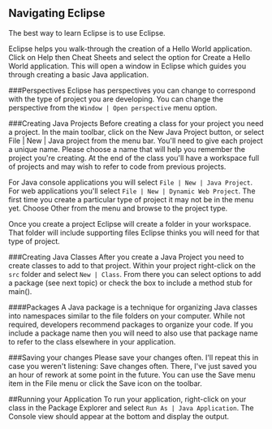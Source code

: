 ## Navigating Eclipse

The best way to learn Eclipse is to use Eclipse. 

Eclipse helps you walk-through the creation of a Hello World application. Click on Help then Cheat Sheets and select the option for Create a Hello World application. This will open a window in Eclipse which guides you through creating a basic Java application.

###Perspectives
Eclipse has perspectives you can change to correspond with the type of project you are developing. You can change the perspective from the ```Window | Open perspective``` menu option.

###Creating Java Projects
Before creating a class for your project you need a project. In the main toolbar, click on the New Java Project button, or select File | New | Java project from the menu bar. You'll need to give each project a unique name. Please choose a name that will help you remember the project you're creating. At the end of the class you'll have a workspace full of projects and may wish to refer to code from previous projects. 

For Java console applications you will select ```File | New | Java Project```. For web applications you'll select ```File | New | Dynamic Web Project```. The first time you create a particular type of project it may not be in the menu yet. Choose Other from the menu and browse to the project type.

Once you create a project Eclipse will create a folder in your workspace. That folder will include  supporting files Eclipse thinks you will need for that type of project.

###Creating Java Classes
After you create a Java Project you need to create classes to add to that project. Within your project right-click on the ```src``` folder and select ```New | Class```. From there you can select options to add a package (see next topic) or check the box to include a method stub for main().

####Packages
A Java package is a technique for organizing Java classes into namespaces similar to the file folders on your computer. While not required, developers recommend packages to organize your code. If you include a package name then you will need to also use that package name to refer to the class elsewhere in your application.

###Saving your changes
Please save your changes often. I'll repeat this in case you weren't listening: Save changes often. There, I've just saved you an hour of rework at some point in the future. You can use the Save menu item in the File menu or click the Save icon on the toolbar.

##Running your Application
To run your application, right-click on your class in the Package Explorer and select ```Run As | Java Application```. The Console view should appear at the bottom and display the output.
